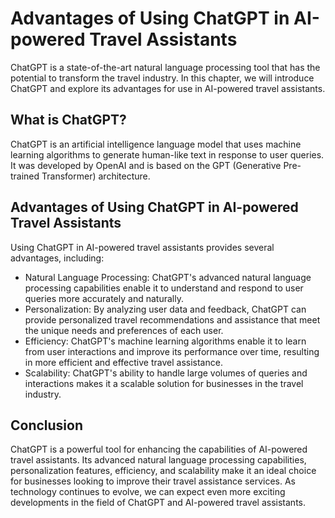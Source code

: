 Advantages of Using ChatGPT in AI-powered Travel Assistants
===============================================================================================

ChatGPT is a state-of-the-art natural language processing tool that has the potential to transform the travel industry. In this chapter, we will introduce ChatGPT and explore its advantages for use in AI-powered travel assistants.

What is ChatGPT?
----------------

ChatGPT is an artificial intelligence language model that uses machine learning algorithms to generate human-like text in response to user queries. It was developed by OpenAI and is based on the GPT (Generative Pre-trained Transformer) architecture.

Advantages of Using ChatGPT in AI-powered Travel Assistants
-----------------------------------------------------------

Using ChatGPT in AI-powered travel assistants provides several advantages, including:

* Natural Language Processing: ChatGPT's advanced natural language processing capabilities enable it to understand and respond to user queries more accurately and naturally.
* Personalization: By analyzing user data and feedback, ChatGPT can provide personalized travel recommendations and assistance that meet the unique needs and preferences of each user.
* Efficiency: ChatGPT's machine learning algorithms enable it to learn from user interactions and improve its performance over time, resulting in more efficient and effective travel assistance.
* Scalability: ChatGPT's ability to handle large volumes of queries and interactions makes it a scalable solution for businesses in the travel industry.

Conclusion
----------

ChatGPT is a powerful tool for enhancing the capabilities of AI-powered travel assistants. Its advanced natural language processing capabilities, personalization features, efficiency, and scalability make it an ideal choice for businesses looking to improve their travel assistance services. As technology continues to evolve, we can expect even more exciting developments in the field of ChatGPT and AI-powered travel assistants.

